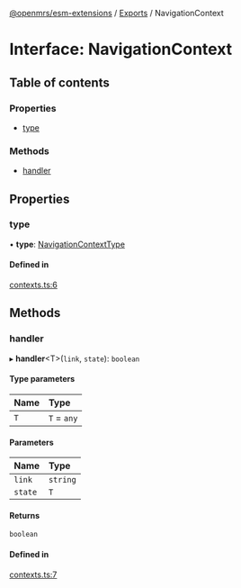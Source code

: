 [@openmrs/esm-extensions](../API.md) / [Exports](../modules.md) / NavigationContext

# Interface: NavigationContext

## Table of contents

### Properties

- [type](navigationcontext.md#type)

### Methods

- [handler](navigationcontext.md#handler)

## Properties

### type

• **type**: [NavigationContextType](../modules.md#navigationcontexttype)

#### Defined in

[contexts.ts:6](https://github.com/openmrs/openmrs-esm-core/blob/master/packages/framework/esm-extensions/src/contexts.ts#L6)

## Methods

### handler

▸ **handler**<T\>(`link`, `state`): `boolean`

#### Type parameters

| Name | Type |
| :------ | :------ |
| `T` | `T` = `any` |

#### Parameters

| Name | Type |
| :------ | :------ |
| `link` | `string` |
| `state` | `T` |

#### Returns

`boolean`

#### Defined in

[contexts.ts:7](https://github.com/openmrs/openmrs-esm-core/blob/master/packages/framework/esm-extensions/src/contexts.ts#L7)
